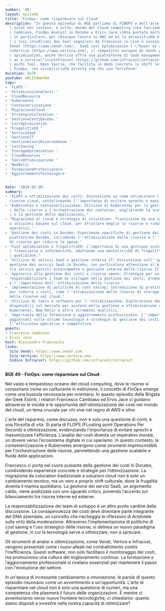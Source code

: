 ```yaml
---
number: '49'
layout: episode
title: 'FinOps: come risparmiare sul Cloud'
description: "In questo episodio di BGE parliamo di FINOPS e dell'arte di risparmiare\
  \ soldi nel costoso, a volte, mondo del Cloud computing.\nLo facciamo con Francesco\
  \ Cambiaso, FinOps Analyst in Docebo e Ervis Jace.\nUna puntata molto utile e interessante,\
  \ in particolare, per chiunque lavora su AWS ed ha la necessit\xE0 di ottimizzarne\
  \ i cosi.\n\nAlcuni dei tool segnalati da Francesco in Live o successivamente:\n\
  Vendr (https://www.vendr.com),  SaaS cost optimizazion + \"buyer as a service\"\n\
  \nVertice (https://www.vertice.one), il competitor europeo di Vendr per la SaaS\
  \ optimization, anche Vertice offre una piattaforma di SaaS management + \"buyer\
  \ as a service\"\n\nInfracost (https://github.com/infracost/infracost), uno dei\
  \ pochi tool, Open Source, che facilita in modo concreto lo shift left delle pratiche\
  \ FinOps, con visibilit\xE0 diretta che chi usa Terraform"
duration: 6678
youtube: w6LICBmmYH4
tags:
- 'FLOPS '
- 'OttimizzazioneCosti '
- 'CloudResource '
- 'Kubernetes '
- 'Containerizzazione '
- 'MigrazioneCloud '
- 'StrategieColocation '
- 'GestioneCostiDocebo '
- 'CostOptimization '
- "Frugalit\xE0 "
- 'ServiziSaaS '
- 'GestioneIT '
- 'GestioneCostiRisorseUmane '
- 'CostSaving '
- 'StorageOptimization '
- 'CloudReserves '
- 'ToolsOttimizzazione '
- 'NewRelic '
- 'FormazioneProfessionale '
- 'AggiornamentoTecnologico

  '
date: '2024-02-20'
summary:
- 'FLOPS e ottimizzazione dei costi: Discussione su come ottimizzare i costi delle
  risorse cloud, sottolineando l''importanza di evitare sprechi e massimizzare l''efficienza.'
- "Kubernetes e containerizzazione: Utilizzo di Kubernetes per la gestione ottimale\
  \ delle risorse e l'orchestrazione dei container, migliorando la scalabilit\xE0\
  \ e la gestione delle applicazioni."
- 'Migrazione al cloud e strategie di colocation: Transizione da una colocation tradizionale
  a soluzioni basate sul cloud, per sfruttare meglio le risorse e ridurre i costi
  operativi.'
- 'Gestione dei costi in Docebo: Esperienze specifiche di gestione dei costi nella
  piattaforma Docebo, includendo l''ottimizzazione delle risorse e l''implementazione
  di riserve per ridurre le spese.'
- "Cost optimization e frugalit\xE0: L'importanza di una gestione oculata delle risorse\
  \ finanziarie e informatiche, adottando una mentalit\xE0 di frugalit\xE0 nelle operazioni\
  \ quotidiane."
- 'Utilizzo di servizi SaaS e gestione interna IT: Discussione sull''approccio alla
  gestione dei servizi SaaS in Docebo, con particolare attenzione al bilanciamento
  tra servizi gestiti esternamente e gestione interna delle risorse IT.'
- 'Approccio alla gestione dei costi e risorse umane: Strategie per coinvolgere e
  responsabilizzare i team di sviluppo nella gestione dei costi, promuovendo la consapevolezza
  e l''importanza dell''ottimizzazione delle risorse.'
- 'Implementazione di politiche di cost saving: Introduzione di pratiche specifiche
  per ridurre i costi, come l''ottimizzazione delle risorse di storage e l''uso strategico
  delle riserve nel cloud.'
- 'Utilizzo di tools e software per l''ottimizzazione: Esplorazione degli strumenti
  disponibili sul mercato per aiutare nella gestione e ottimizzazione dei costi, come
  Kubernetes, New Relic e altri strumenti analitici.'
- 'Importanza della formazione e aggiornamento professionale: L''importanza di rimanere
  aggiornati sulle ultime tecnologie e strategie di gestione dei costi per mantenere
  l''efficienza operativa e competitiva.'
guests:
- Francesco Cambiaso
- Ervis Jace
host: Alessandro Franceschi
links:
  Sito Vendr: https://www.vendr.com
  Sito Vertice: https://www.vertice.one
  Codice Infracost: https://github.com/infracost/infracost
---
```

**BGE 49 - FinOps: come risparmiare sul Cloud** 

Nel vasto e tempestoso oceano del cloud computing, dove le risorse si consumano come un carburante in estinzione, il concetto di FinOps emerge come una bussola necessaria per orientarsi. In questo episodio della Brigata dei Geek Estinti, i relatori Francesco Cambiaso ed Ervis Jace ci guidano attraverso le insidie e le opportunità dell'ottimizzazione dei costi nel mondo del cloud, un tema cruciale per chi vive nel regno di AWS e oltre.

L'arte del risparmio, come discusso, non è solo una questione di conti; è una filosofia di vita. Si parla di FLOPS (FLoating point Operations Per Second) e ottimizzazione, evidenziando l'importanza di evitare sprechi e massimizzare l'efficienza. L’analisi dei costi diventa un imperativo morale, un dovere verso l’ecosistema digitale in cui operiamo. In questo contesto, la containerizzazione e Kubernetes emergono come strumenti imprescindibili per l'orchestrazione delle risorse, permettendo una gestione scalabile e fluida delle applicazioni.

Francesco ci porta nel cuore pulsante della gestione dei costi in Docebo, condividendo esperienze concrete e strategie per l’ottimizzazione. La migrazione da colocation tradizionale a soluzioni cloud non è solo un cambiamento tecnico, ma un vero e proprio shift culturale, dove la frugalità diventa il mantra quotidiano. La gestione dei servizi SaaS, un argomento caldo, viene analizzata con uno sguardo critico, ponendo l’accento sul bilanciamento tra risorse interne ed esterne.

La responsabilizzazione dei team di sviluppo è un altro punto cardine della discussione. La consapevolezza dei costi deve diventare parte integrante del DNA aziendale, un concetto che riecheggia le riflessioni di Aristotele sulla virtù della moderazione. Attraverso l'implementazione di politiche di cost saving e l'uso strategico delle risorse, si delinea un nuovo paradigma di gestione, in cui la tecnologia serve a ottimizzare, non a sprecare.

Gli strumenti di analisi e ottimizzazione, come Vendr, Vertice e Infracost, vengono presentati come i nuovi alleati nel combattimento contro l'inefficienza. Questi software, non solo facilitano il monitoraggio dei costi, ma promuovono una cultura del miglioramento continuo. La formazione e l’aggiornamento professionale si rivelano essenziali per mantenere il passo con l'evoluzione del settore.

In un'epoca di incessante cambiamento e innovazione, le parole di questo episodio risuonano come un avvertimento e un'opportunità. L'arte di risparmiare nel cloud non è solo una questione di numeri, ma una competenza che plasmerà il futuro delle organizzazioni. E mentre ci avventuriamo verso nuove frontiere tecnologiche, ci chiediamo: quanto siamo disposti a investire nella nostra capacità di ottimizzare?

